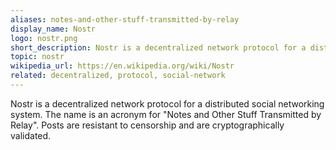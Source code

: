 ```yaml
---
aliases: notes-and-other-stuff-transmitted-by-relay
display_name: Nostr
logo: nostr.png
short_description: Nostr is a decentralized network protocol for a distributed social networking system.
topic: nostr
wikipedia_url: https://en.wikipedia.org/wiki/Nostr
related: decentralized, protocol, social-network
---
```

Nostr is a decentralized network protocol for a distributed social networking system. The name is an acronym for "Notes and Other Stuff Transmitted by Relay". Posts are resistant to censorship and are cryptographically validated.
